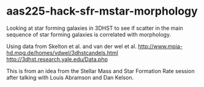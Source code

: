 # aas225-hack-sfr-mstar-morphology
Looking at star forming galaxies in 3DHST to see if scatter in the main sequence of star 
forming galaxies is correlated with morphology.

Using data from Skelton et al. and van der wel et al. 
http://www.mpia-hd.mpg.de/homes/vdwel/3dhstcandels.html
http://3dhst.research.yale.edu/Data.php

This is from an idea from the Stellar Mass and Star Formation Rate session after talking with Louis Abramson and Dan Kelson.